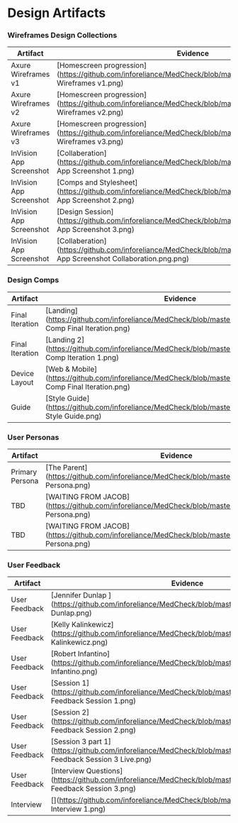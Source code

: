 # Design Artifacts

### Wireframes Design Collections
Artifact | Evidence 
--- | --- 
Axure Wireframes v1 | [Homescreen progression](https://github.com/inforeliance/MedCheck/blob/master/Artifacts/Design/Axure Wireframes v1.png)
Axure Wireframes v2 | [Homescreen progression](https://github.com/inforeliance/MedCheck/blob/master/Artifacts/Design/Axure Wireframes v2.png)
Axure Wireframes v3 | [Homescreen progression](https://github.com/inforeliance/MedCheck/blob/master/Artifacts/Design/Axure Wireframes v3.png)
InVision App Screenshot | [Collaberation](https://github.com/inforeliance/MedCheck/blob/master/Artifacts/Design/InVision App Screenshot 1.png)
InVision App Screenshot | [Comps and Stylesheet](https://github.com/inforeliance/MedCheck/blob/master/Artifacts/Design/InVision App Screenshot 2.png)
InVision App Screenshot | [Design Session](https://github.com/inforeliance/MedCheck/blob/master/Artifacts/Design/InVision App Screenshot 3.png)
InVision App Screenshot | [Collaberation](https://github.com/inforeliance/MedCheck/blob/master/Artifacts/Design/InVision App Screenshot Collaboration.png.png)

### Design Comps
Artifact | Evidence 
--- | --- 
Final Iteration | [Landing](https://github.com/inforeliance/MedCheck/blob/master/Artifacts/Design/Design Comp Final Iteration.png)
Final Iteration | [Landing 2](https://github.com/inforeliance/MedCheck/blob/master/Artifacts/Design/Design Comp Iteration 1.png)
Device Layout | [Web & Mobile](https://github.com/inforeliance/MedCheck/blob/master/Artifacts/Design/Design Comp Final Iteration.png)
Guide | [Style Guide](https://github.com/inforeliance/MedCheck/blob/master/Artifacts/Design/Design Style Guide.png)

### User Personas
Artifact | Evidence 
--- | --- 
Primary Persona | [The Parent](https://github.com/inforeliance/MedCheck/blob/master/Artifacts/Design/User Persona.png)
TBD | [WAITING FROM JACOB](https://github.com/inforeliance/MedCheck/blob/master/Artifacts/Design/User Persona.png)
TBD | [WAITING FROM JACOB](https://github.com/inforeliance/MedCheck/blob/master/Artifacts/Design/User Persona.png)

### User Feedback
Artifact | Evidence 
--- | --- 
User Feedback | [Jennifer Dunlap ](https://github.com/inforeliance/MedCheck/blob/master/Artifacts/Design/Jennifer Dunlap.png)
User Feedback  | [Kelly Kalinkewicz](https://github.com/inforeliance/MedCheck/blob/master/Artifacts/Design/Kelly Kalinkewicz.png)
User Feedback | [Robert Infantino](https://github.com/inforeliance/MedCheck/blob/master/Artifacts/Design/Robert Infantino.png)
User Feedback | [Session 1](https://github.com/inforeliance/MedCheck/blob/master/Artifacts/Design/User Feedback Session 1.png)
User Feedback | [Session 2](https://github.com/inforeliance/MedCheck/blob/master/Artifacts/Design/User Feedback Session 2.png)
User Feedback | [Session 3 part 1](https://github.com/inforeliance/MedCheck/blob/master/Artifacts/Design/User Feedback Session 3 Live.png)
User Feedback | [Interview Questions](https://github.com/inforeliance/MedCheck/blob/master/Artifacts/Design/User Feedback Session 3.png)
Interview | [](https://github.com/inforeliance/MedCheck/blob/master/Artifacts/Design/User Interview 1.png)

